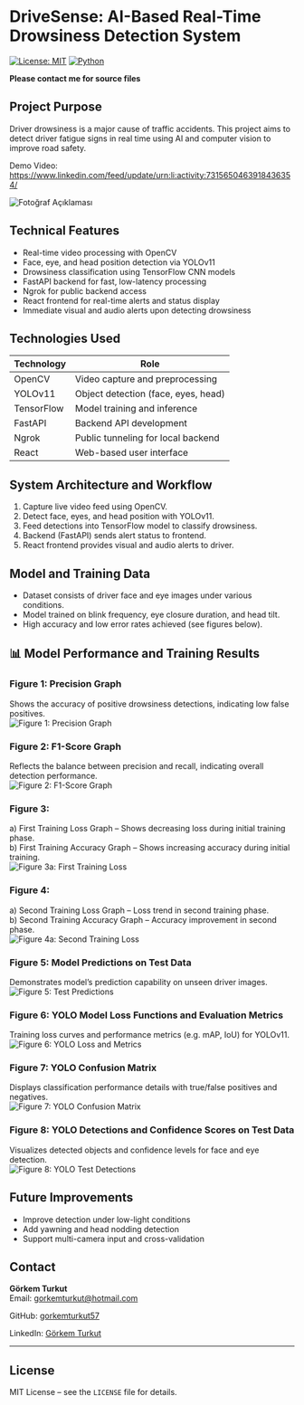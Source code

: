 # DriveSense: AI-Based Real-Time Drowsiness Detection System

[![License: MIT](https://img.shields.io/badge/License-MIT-blue.svg)](https://opensource.org/licenses/MIT)
[![Python](https://img.shields.io/badge/Python-3.7%2B-green.svg)](https://www.python.org/downloads/release/python-370/)

**Please contact me for source files**

## Project Purpose  
Driver drowsiness is a major cause of traffic accidents. This project aims to detect driver fatigue signs in real time using AI and computer vision to improve road safety.

Demo Video: https://www.linkedin.com/feed/update/urn:li:activity:7315650463918436354/

![Fotoğraf Açıklaması](images/logo.jpg)

## Technical Features

- Real-time video processing with OpenCV  
- Face, eye, and head position detection via YOLOv11  
- Drowsiness classification using TensorFlow CNN models  
- FastAPI backend for fast, low-latency processing  
- Ngrok for public backend access  
- React frontend for real-time alerts and status display  
- Immediate visual and audio alerts upon detecting drowsiness  

## Technologies Used

| Technology | Role                                              |
|------------|---------------------------------------------------|
| OpenCV     | Video capture and preprocessing                    |
| YOLOv11    | Object detection (face, eyes, head)                |
| TensorFlow | Model training and inference                        |
| FastAPI    | Backend API development                             |
| Ngrok      | Public tunneling for local backend                  |
| React      | Web-based user interface                            |

## System Architecture and Workflow

1. Capture live video feed using OpenCV.  
2. Detect face, eyes, and head position with YOLOv11.  
3. Feed detections into TensorFlow model to classify drowsiness.  
4. Backend (FastAPI) sends alert status to frontend.  
5. React frontend provides visual and audio alerts to driver.

## Model and Training Data

- Dataset consists of driver face and eye images under various conditions.  
- Model trained on blink frequency, eye closure duration, and head tilt.  
- High accuracy and low error rates achieved (see figures below).

## 📊 Model Performance and Training Results

### Figure 1: Precision Graph  
Shows the accuracy of positive drowsiness detections, indicating low false positives.  
![Figure 1: Precision Graph](images/precision_graph.png)

### Figure 2: F1-Score Graph  
Reflects the balance between precision and recall, indicating overall detection performance.  
![Figure 2: F1-Score Graph](images/f1score_graph.png)

### Figure 3:  
a) First Training Loss Graph – Shows decreasing loss during initial training phase.  
b) First Training Accuracy Graph – Shows increasing accuracy during initial training.  
![Figure 3a: First Training Loss](images/first_training_loss.png)  

### Figure 4:  
a) Second Training Loss Graph – Loss trend in second training phase.  
b) Second Training Accuracy Graph – Accuracy improvement in second phase.  
![Figure 4a: Second Training Loss](images/second_training_accuracy.png)  

### Figure 5: Model Predictions on Test Data  
Demonstrates model’s prediction capability on unseen driver images.  
![Figure 5: Test Predictions](images/test_predictions.png)

### Figure 6: YOLO Model Loss Functions and Evaluation Metrics  
Training loss curves and performance metrics (e.g. mAP, IoU) for YOLOv11.  
![Figure 6: YOLO Loss and Metrics](images/yolo_loss_metrics.png)

### Figure 7: YOLO Confusion Matrix  
Displays classification performance details with true/false positives and negatives.  
![Figure 7: YOLO Confusion Matrix](images/yolo_confusion_matrix.png)

### Figure 8: YOLO Detections and Confidence Scores on Test Data  
Visualizes detected objects and confidence levels for face and eye detection.  
![Figure 8: YOLO Test Detections](images/yolo_test_detections.png)


## Future Improvements

- Improve detection under low-light conditions  
- Add yawning and head nodding detection  
- Support multi-camera input and cross-validation  

## Contact

**Görkem Turkut**  
Email: gorkemturkut@hotmail.com

GitHub: [gorkemturkut57](https://github.com/gorkemturkut57) 

LinkedIn: [Görkem Turkut](https://www.linkedin.com/in/gorkemturkut)

---

## License

MIT License – see the `LICENSE` file for details.
